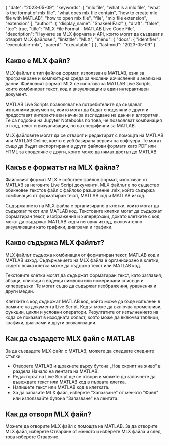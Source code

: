 {
  "date": "2023-05-09",
  "keywords": [
    "mlx file",
    "what is a mlx file",
    "what is the format of mlx file",
    "what does mlx file contain",
    "how to create mlx file with MATLAB",
    "how to open mlx file",
    "file",
    "mlx file extension",
    "extension"
  ],
  "author": {
    "display_name": "Shakeel Faiz"
  },
  "draft": "false",
  "toc": true,
  "title": "MLX File Format - MATLAB Live Code File",
  "description": "Научете за MLX формата и API, които могат да създават и отварят MLX файлове.",
  "linktitle": "MLX",
  "menu": {
    "docs": {
      "identifier": "executable-mlx",
      "parent": "executable"
    }
  },
  "lastmod": "2023-05-09"
}

## Какво е MLX файл?

MLX файлът е тип файлов формат, използван в MATLAB, език за програмиране и компютърна среда за числени изчисления и анализ на данни. Файловият формат MLX се използва за MATLAB Live Scripts, които комбинират текст, код и визуализации в един интерактивен документ.

MATLAB Live Scripts позволяват на потребителите да създават изпълними документи, които могат да бъдат споделяни с други и предоставят интерактивен начин за изследване на данни и алгоритми. Те са подобни на Jupyter Notebooks по това, че позволяват комбинация от код, текст и визуализации, но са специфични за MATLAB.

MLX файловете могат да се отварят и редактират с помощта на MATLAB или MATLAB Online, което е уеб базирана версия на софтуера. Те могат също да бъдат експортирани в други файлови формати като PDF или HTML за споделяне с други, които може да нямат достъп до MATLAB.

## Какъв е форматът на MLX файла?

Файловият формат MLX е собствен файлов формат, използван от MATLAB за неговите Live Script документи. MLX файлът е по същество обикновен текстов файл с файлово разширение .mlx, който съдържа комбинация от форматиран текст, MATLAB код и MATLAB изход.

Съдържанието на MLX файла е организирано в клетки, които могат да съдържат текст или MATLAB код. Текстовите клетки могат да съдържат форматиран текст, изображения и хипервръзки, докато клетките с код могат да съдържат MATLAB код и неговия изход, включително визуализации като графики, диаграми и графики.

## Какво съдържа MLX файлът?

MLX файлът съдържа комбинация от форматиран текст, MATLAB код и MATLAB изход. Съдържанието на MLX файла е организирано в клетки, където всяка клетка може да съдържа текст или MATLAB код.

Текстовите клетки могат да съдържат форматиран текст, като заглавия, абзаци, списъци с водещи символи или номерирани списъци и хипервръзки. Те могат също да съдържат изображения, уравнения и други медии.

Клетките с код съдържат MATLAB код, който може да бъде изпълнен в рамките на документа Live Script. Кодът може да включва променливи, функции, цикли и условни оператори. Резултатите от изпълнението на кода се показват в изходната област, която може да включва таблици, графики, диаграми и други визуализации.

## Как да създадете MLX файл с MATLAB

За да създадете MLX файл с MATLAB, можете да следвате следните стъпки:

- Отворете MATLAB и щракнете върху бутона „Нов скрипт на живо“ в раздела Начало на лентата на MATLAB.
- Редакторът на Live Script ще се отвори и можете да започнете да въвеждате текст или MATLAB код в първата клетка.
- Напишете текст или MATLAB код в клетката.
- За да запазите MLX файл, изберете "Запазване" от менюто "Файл" или използвайте бутона "Запазване" на лентата.

## Как да отворя MLX файл?

Можете да отворите MLX файл с помощта на MATLAB. За да отворите MLX файл, изберете Отваряне от менюто и изберете MLX файла и след това изберете Отваряне.

